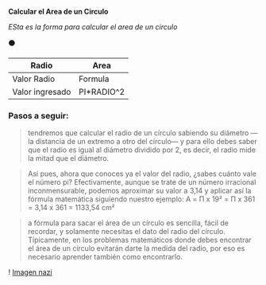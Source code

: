 **Calcular el Area de un Circulo**

*ESta es la forma para calcular el area de un circulo*

:black_circle:

Radio          | Area
------------   | -------------
Valor Radio    | Formula
Valor ingresado| PI*RADIO^2

### Pasos a seguir:

> tendremos que calcular el radio de un círculo sabiendo su diámetro —la distancia de un extremo a otro del círculo— y para ello debes saber que el radio es igual al diámetro dividido por 2, es decir, el radio mide la mitad que el diámetro.

> Así pues, ahora que conoces ya el valor del radio, ¿sabes cuánto vale el número pi? Efectivamente, aunque se trate de un número irracional inconmensurable, podemos aproximar su valor a 3,14 y aplicar así la fórmula matemática siguiendo nuestro ejemplo:
A = Π x 19² = Π x 361 = 3,14 x 361 = 1133,54 cm²

> a fórmula para sacar el área de un círculo es sencilla, fácil de recordar, y solamente necesitas el dato del radio del círculo. Típicamente, en los problemas matemáticos donde debes encontrar el área de un círculo evitarán darte la medida del radio, por eso es necesario aprender también como encontrarlo.

! [Imagen nazi](https://cdn.pixabay.com/photo/2013/07/12/13/49/fascism-147370_960_720.png)
